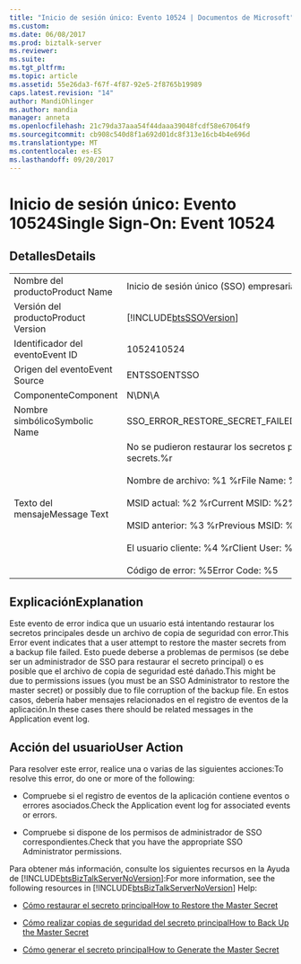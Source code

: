 ```yaml
---
title: "Inicio de sesión único: Evento 10524 | Documentos de Microsoft"
ms.custom: 
ms.date: 06/08/2017
ms.prod: biztalk-server
ms.reviewer: 
ms.suite: 
ms.tgt_pltfrm: 
ms.topic: article
ms.assetid: 55e26da3-f67f-4f87-92e5-2f8765b19989
caps.latest.revision: "14"
author: MandiOhlinger
ms.author: mandia
manager: anneta
ms.openlocfilehash: 21c79da37aaa54f44daaa39048fcdf58e67064f9
ms.sourcegitcommit: cb908c540d8f1a692d01dc8f313e16cb4b4e696d
ms.translationtype: MT
ms.contentlocale: es-ES
ms.lasthandoff: 09/20/2017
---
```

# <a name="single-sign-on-event-10524"></a><span data-ttu-id="10d9b-102">Inicio de sesión único: Evento 10524</span><span class="sxs-lookup"><span data-stu-id="10d9b-102">Single Sign-On: Event 10524</span></span>
## <a name="details"></a><span data-ttu-id="10d9b-103">Detalles</span><span class="sxs-lookup"><span data-stu-id="10d9b-103">Details</span></span>  
  
|||  
|-|-|  
|<span data-ttu-id="10d9b-104">Nombre del producto</span><span class="sxs-lookup"><span data-stu-id="10d9b-104">Product Name</span></span>|<span data-ttu-id="10d9b-105">Inicio de sesión único (SSO) empresarial</span><span class="sxs-lookup"><span data-stu-id="10d9b-105">Enterprise Single Sign-On</span></span>|  
|<span data-ttu-id="10d9b-106">Versión del producto</span><span class="sxs-lookup"><span data-stu-id="10d9b-106">Product Version</span></span>|[!INCLUDE[btsSSOVersion](../includes/btsssoversion-md.md)]|  
|<span data-ttu-id="10d9b-107">Identificador del evento</span><span class="sxs-lookup"><span data-stu-id="10d9b-107">Event ID</span></span>|<span data-ttu-id="10d9b-108">10524</span><span class="sxs-lookup"><span data-stu-id="10d9b-108">10524</span></span>|  
|<span data-ttu-id="10d9b-109">Origen del evento</span><span class="sxs-lookup"><span data-stu-id="10d9b-109">Event Source</span></span>|<span data-ttu-id="10d9b-110">ENTSSO</span><span class="sxs-lookup"><span data-stu-id="10d9b-110">ENTSSO</span></span>|  
|<span data-ttu-id="10d9b-111">Componente</span><span class="sxs-lookup"><span data-stu-id="10d9b-111">Component</span></span>|<span data-ttu-id="10d9b-112">N\D</span><span class="sxs-lookup"><span data-stu-id="10d9b-112">N\A</span></span>|  
|<span data-ttu-id="10d9b-113">Nombre simbólico</span><span class="sxs-lookup"><span data-stu-id="10d9b-113">Symbolic Name</span></span>|<span data-ttu-id="10d9b-114">SSO_ERROR_RESTORE_SECRET_FAILED</span><span class="sxs-lookup"><span data-stu-id="10d9b-114">SSO_ERROR_RESTORE_SECRET_FAILED</span></span>|  
|<span data-ttu-id="10d9b-115">Texto del mensaje</span><span class="sxs-lookup"><span data-stu-id="10d9b-115">Message Text</span></span>|<span data-ttu-id="10d9b-116">No se pudieron restaurar los secretos principales.%r</span><span class="sxs-lookup"><span data-stu-id="10d9b-116">Failed to restore the master secrets.%r</span></span><br /><br /> <span data-ttu-id="10d9b-117">Nombre de archivo: %1 %r</span><span class="sxs-lookup"><span data-stu-id="10d9b-117">File Name: %1%r</span></span><br /><br /> <span data-ttu-id="10d9b-118">MSID actual: %2 %r</span><span class="sxs-lookup"><span data-stu-id="10d9b-118">Current MSID: %2%r</span></span><br /><br /> <span data-ttu-id="10d9b-119">MSID anterior: %3 %r</span><span class="sxs-lookup"><span data-stu-id="10d9b-119">Previous MSID: %3%r</span></span><br /><br /> <span data-ttu-id="10d9b-120">El usuario cliente: %4 %r</span><span class="sxs-lookup"><span data-stu-id="10d9b-120">Client User: %4%r</span></span><br /><br /> <span data-ttu-id="10d9b-121">Código de error: %5</span><span class="sxs-lookup"><span data-stu-id="10d9b-121">Error Code: %5</span></span>|  
  
## <a name="explanation"></a><span data-ttu-id="10d9b-122">Explicación</span><span class="sxs-lookup"><span data-stu-id="10d9b-122">Explanation</span></span>  
 <span data-ttu-id="10d9b-123">Este evento de error indica que un usuario está intentando restaurar los secretos principales desde un archivo de copia de seguridad con error.</span><span class="sxs-lookup"><span data-stu-id="10d9b-123">This Error event indicates that a user attempt to restore the master secrets from a backup file failed.</span></span> <span data-ttu-id="10d9b-124">Esto puede deberse a problemas de permisos (se debe ser un administrador de SSO para restaurar el secreto principal) o es posible que el archivo de copia de seguridad esté dañado.</span><span class="sxs-lookup"><span data-stu-id="10d9b-124">This might be due to permissions issues (you must be an SSO Administrator to restore the master secret) or possibly due to file corruption of the backup file.</span></span> <span data-ttu-id="10d9b-125">En estos casos, debería haber mensajes relacionados en el registro de eventos de la aplicación.</span><span class="sxs-lookup"><span data-stu-id="10d9b-125">In these cases there should be related messages in the Application event log.</span></span>  
  
## <a name="user-action"></a><span data-ttu-id="10d9b-126">Acción del usuario</span><span class="sxs-lookup"><span data-stu-id="10d9b-126">User Action</span></span>  
 <span data-ttu-id="10d9b-127">Para resolver este error, realice una o varias de las siguientes acciones:</span><span class="sxs-lookup"><span data-stu-id="10d9b-127">To resolve this error, do one or more of the following:</span></span>  
  
-   <span data-ttu-id="10d9b-128">Compruebe si el registro de eventos de la aplicación contiene eventos o errores asociados.</span><span class="sxs-lookup"><span data-stu-id="10d9b-128">Check the Application event log for associated events or errors.</span></span>  
  
-   <span data-ttu-id="10d9b-129">Compruebe si dispone de los permisos de administrador de SSO correspondientes.</span><span class="sxs-lookup"><span data-stu-id="10d9b-129">Check that you have the appropriate SSO Administrator permissions.</span></span>  
  
 <span data-ttu-id="10d9b-130">Para obtener más información, consulte los siguientes recursos en la Ayuda de [!INCLUDE[btsBizTalkServerNoVersion](../includes/btsbiztalkservernoversion-md.md)]:</span><span class="sxs-lookup"><span data-stu-id="10d9b-130">For more information, see the following resources in [!INCLUDE[btsBizTalkServerNoVersion](../includes/btsbiztalkservernoversion-md.md)] Help:</span></span>  
  
-   [<span data-ttu-id="10d9b-131">Cómo restaurar el secreto principal</span><span class="sxs-lookup"><span data-stu-id="10d9b-131">How to Restore the Master Secret</span></span>](../core/how-to-restore-the-master-secret.md)  
  
-   [<span data-ttu-id="10d9b-132">Cómo realizar copias de seguridad del secreto principal</span><span class="sxs-lookup"><span data-stu-id="10d9b-132">How to Back Up the Master Secret</span></span>](../core/how-to-back-up-the-master-secret.md)  
  
-   [<span data-ttu-id="10d9b-133">Cómo generar el secreto principal</span><span class="sxs-lookup"><span data-stu-id="10d9b-133">How to Generate the Master Secret</span></span>](../core/how-to-generate-the-master-secret.md)